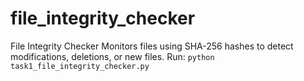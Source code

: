 # file_integrity_checker
 File Integrity Checker Monitors files using SHA-256 hashes to detect modifications, deletions, or new files. Run: `python task1_file_integrity_checker.py`
